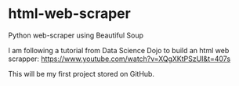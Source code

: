 # html-web-scraper
Python web-scraper using Beautiful Soup

I am following a tutorial from Data Science Dojo to build an html web scrapper: https://www.youtube.com/watch?v=XQgXKtPSzUI&t=407s

This will be my first project stored on GitHub.
